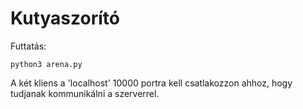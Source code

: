 # Kutyaszorító

Futtatás: 

```
python3 arena.py
```

A két kliens a 'localhost' 10000 portra kell csatlakozzon ahhoz, hogy tudjanak kommunikálni a szerverrel.
